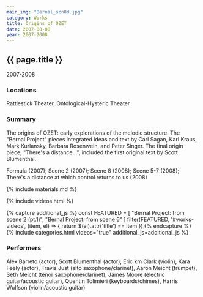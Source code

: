 ```yaml
---
main_img: "Bernal_scn8d.jpg"
category: Works
title: Origins of OZET
date: 2007-08-08
year: 2007-2008
---
```

## {{ page.title }}

2007-2008

### Locations

Rattlestick Theater, Ontological-Hysteric Theater

### Summary

The origins of OZET: early explorations of the melodic structure. The "Bernal Project" pieces integrated ideas and text by Carl Sagan, Karl Kraus, Mark Kurlansky, Barbara Rosenwein, and Peter Singer.  The final origin piece, "There's a distance…", included the first original text by Scott Blumenthal.

Formula (2007); Scene 2 (2007); Scene 8 (2008); Scene 5-7 (2008); There's a distance at which control returns to us (2008)

{% include materials.md %}

{% include videos.html %}

{% capture additional_js %}
  const FEATURED = [
    "Bernal Project: from scene 2 (pt.1)",
    "Bernal Project: from scene 6"
  ]
  filter(FEATURED, '#works-videos', (item, el) => {
    return $(el).attr('title') == item
  })
{% endcapture %}
{% include categories.html videos="true" additional_js=additional_js %}


### Performers

Alex Barreto (actor), Scott Blumenthal (actor), Eric km Clark (violin), Kara Feely (actor), Travis Just (alto saxophone/clarinet), Aaron Meicht (trumpet), Seth Meicht (tenor saxophone/clarinet), James Moore (electric guitar/acoustic guitar), Quentin Tolimieri (keyboards/chimes), Harris Wulfson (violin/acoustic guitar)

